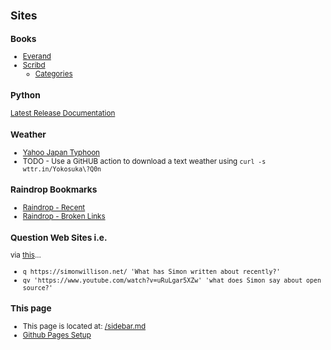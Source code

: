 
<small>

## Sites

### Books
* [Everand](https://www.everand.com/home)
* [Scribd](https://www.scribd.com/home)
  * [Categories](https://www.scribd.com/docs/categories)

### Python

[Latest Release Documentation](https://docs.python.org/release/3.13.1/)

### Weather

* [Yahoo Japan Typhoon](https://typhoon.yahoo.co.jp/weather/jp/typhoon)
* TODO - Use a GitHUB action to download a text weather using ```curl -s wttr.in/Yokosuka\?Q0n```

### Raindrop Bookmarks

* [Raindrop - Recent](https://app.raindrop.io/my/0)
* [Raindrop - Broken Links](https://app.raindrop.io/my/0/broken:true)

### Question Web Sites i.e.

via [this](https://simonwillison.net/2024/Dec/19/q-and-qv-zsh-functions/)...

* ```q https://simonwillison.net/ 'What has Simon written about recently?'```
* ```qv 'https://www.youtube.com/watch?v=uRuLgar5XZw' 'what does Simon say about open source?'```

### This page

* This page is located at: [/sidebar.md](https://github.com/stuartcw/homepage/edit/master/sidebar.md)
* [Github Pages Setup](https://github.com/stuartcw/homepage/settings/pages)

</small>
